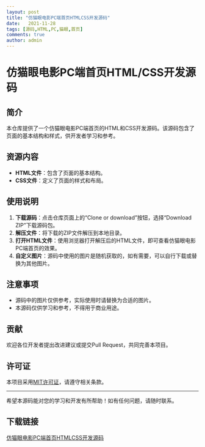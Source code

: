 ```yaml
---
layout: post
title: "仿猫眼电影PC端首页HTMLCSS开发源码"
date:   2021-11-28
tags: [源码,HTML,PC,猫眼,首页]
comments: true
author: admin
---
```

# 仿猫眼电影PC端首页HTML/CSS开发源码

## 简介
本仓库提供了一个仿猫眼电影PC端首页的HTML和CSS开发源码。该源码包含了页面的基本结构和样式，供开发者学习和参考。

## 资源内容
- **HTML文件**：包含了页面的基本结构。
- **CSS文件**：定义了页面的样式和布局。

## 使用说明
1. **下载源码**：点击仓库页面上的“Clone or download”按钮，选择“Download ZIP”下载源码包。
2. **解压文件**：将下载的ZIP文件解压到本地目录。
3. **打开HTML文件**：使用浏览器打开解压后的HTML文件，即可查看仿猫眼电影PC端首页的效果。
4. **自定义图片**：源码中使用的图片是随机获取的，如有需要，可以自行下载或替换为其他图片。

## 注意事项
- 源码中的图片仅供参考，实际使用时请替换为合适的图片。
- 本源码仅供学习和参考，不得用于商业用途。

## 贡献
欢迎各位开发者提出改进建议或提交Pull Request，共同完善本项目。

## 许可证
本项目采用[MIT许可证](LICENSE)，请遵守相关条款。

---

希望本源码能对您的学习和开发有所帮助！如有任何问题，请随时联系。

## 下载链接

[仿猫眼电影PC端首页HTMLCSS开发源码](https://pan.quark.cn/s/cc35e835f266)
